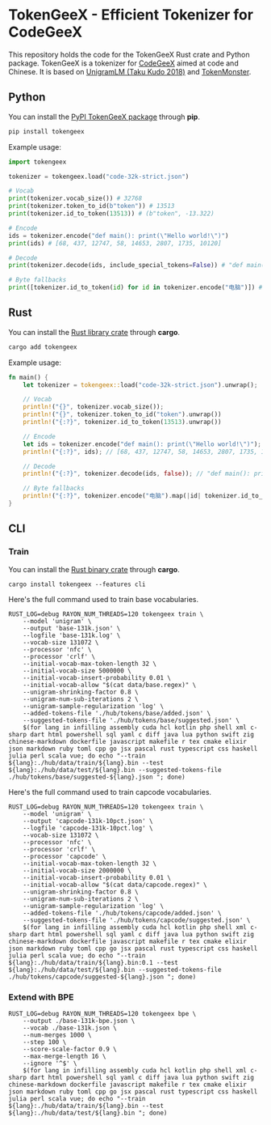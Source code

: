 # TokenGeeX - Efficient Tokenizer for CodeGeeX

This repository holds the code for the TokenGeeX Rust crate and Python package. TokenGeeX is a tokenizer for [CodeGeeX](https://github.com/THUDM/Codegeex2) aimed at code and Chinese. It is based on [UnigramLM (Taku Kudo 2018)](https://arxiv.org/abs/1804.10959) and [TokenMonster](https://github.com/alasdairforsythe/tokenmonster).

## Python

You can install the [PyPI TokenGeeX package](https://pypi.org/project/tokengeex/) through **pip**.

```bash
pip install tokengeex
```

Example usage:

```python
import tokengeex

tokenizer = tokengeex.load("code-32k-strict.json")

# Vocab
print(tokenizer.vocab_size()) # 32768
print(tokenizer.token_to_id(b"token")) # 13513
print(tokenizer.id_to_token(13513)) # (b"token", -13.322)

# Encode
ids = tokenizer.encode("def main(): print(\"Hello world!\")")
print(ids) # [68, 437, 12747, 58, 14653, 2807, 1735, 10120]

# Decode
print(tokenizer.decode(ids, include_special_tokens=False)) # "def main(): print(\"Hello world!\")"

# Byte fallbacks
print([tokenizer.id_to_token(id) for id in tokenizer.encode("电脑")]) # ["电", "<0xe8>", "<0x84>", "<0x91>"]
```

## Rust

You can install the [Rust library crate](https://crates.io/crates/tokengeex) through **cargo**.

```bash
cargo add tokengeex
```

Example usage:

```rust
fn main() {
    let tokenizer = tokengeex::load("code-32k-strict.json").unwrap();

    // Vocab
    println!("{}", tokenizer.vocab_size());
    println!("{}", tokenizer.token_to_id("token").unwrap())
    println!("{:?}", tokenizer.id_to_token(13513).unwrap())

    // Encode
    let ids = tokenizer.encode("def main(): print(\"Hello world!\")");
    println!("{:?}", ids); // [68, 437, 12747, 58, 14653, 2807, 1735, 10120]

    // Decode
    println!("{:?}", tokenizer.decode(ids, false)); // "def main(): print(\"Hello world!\")"

    // Byte fallbacks
    println!("{:?}", tokenizer.encode("电脑").map(|id| tokenizer.id_to_token(id))); // ["电", "<0xe8>", "<0x84>", "<0x91>"]
}
```

## CLI

### Train

You can install the [Rust binary crate](https://crates.io/crates/tokengeex) through **cargo**.

```
cargo install tokengeex --features cli
```

Here's the full command used to train base vocabularies.

```shell
RUST_LOG=debug RAYON_NUM_THREADS=120 tokengeex train \
    --model 'unigram' \
    --output 'base-131k.json' \
    --logfile 'base-131k.log' \
    --vocab-size 131072 \
    --processor 'nfc' \
    --processor 'crlf' \
    --initial-vocab-max-token-length 32 \
    --initial-vocab-size 5000000 \
    --initial-vocab-insert-probability 0.01 \
    --initial-vocab-allow "$(cat data/base.regex)" \
    --unigram-shrinking-factor 0.8 \
    --unigram-num-sub-iterations 2 \
    --unigram-sample-regularization 'log' \
    --added-tokens-file './hub/tokens/base/added.json' \
    --suggested-tokens-file './hub/tokens/base/suggested.json' \
    $(for lang in infilling assembly cuda hcl kotlin php shell xml c-sharp dart html powershell sql yaml c diff java lua python swift zig chinese-markdown dockerfile javascript makefile r tex cmake elixir json markdown ruby toml cpp go jsx pascal rust typescript css haskell julia perl scala vue; do echo "--train ${lang}:./hub/data/train/${lang}.bin --test ${lang}:./hub/data/test/${lang}.bin --suggested-tokens-file ./hub/tokens/base/suggested-${lang}.json "; done)
```

Here's the full command used to train capcode vocabularies.

```shell
RUST_LOG=debug RAYON_NUM_THREADS=120 tokengeex train \
    --model 'unigram' \
    --output 'capcode-131k-10pct.json' \
    --logfile 'capcode-131k-10pct.log' \
    --vocab-size 131072 \
    --processor 'nfc' \
    --processor 'crlf' \
    --processor 'capcode' \
    --initial-vocab-max-token-length 32 \
    --initial-vocab-size 2000000 \
    --initial-vocab-insert-probability 0.01 \
    --initial-vocab-allow "$(cat data/capcode.regex)" \
    --unigram-shrinking-factor 0.8 \
    --unigram-num-sub-iterations 2 \
    --unigram-sample-regularization 'log' \
    --added-tokens-file './hub/tokens/capcode/added.json' \
    --suggested-tokens-file './hub/tokens/capcode/suggested.json' \
    $(for lang in infilling assembly cuda hcl kotlin php shell xml c-sharp dart html powershell sql yaml c diff java lua python swift zig chinese-markdown dockerfile javascript makefile r tex cmake elixir json markdown ruby toml cpp go jsx pascal rust typescript css haskell julia perl scala vue; do echo "--train ${lang}:./hub/data/train/${lang}.bin:0.1 --test ${lang}:./hub/data/test/${lang}.bin --suggested-tokens-file ./hub/tokens/capcode/suggested-${lang}.json "; done)
```

### Extend with BPE

```shell
RUST_LOG=debug RAYON_NUM_THREADS=120 tokengeex bpe \
    --output ./base-131k-bpe.json \
    --vocab ./base-131k.json \
    --num-merges 1000 \
    --step 100 \
    --score-scale-factor 0.9 \
    --max-merge-length 16 \
    --ignore '^$' \
    $(for lang in infilling assembly cuda hcl kotlin php shell xml c-sharp dart html powershell sql yaml c diff java lua python swift zig chinese-markdown dockerfile javascript makefile r tex cmake elixir json markdown ruby toml cpp go jsx pascal rust typescript css haskell julia perl scala vue; do echo "--train ${lang}:./hub/data/train/${lang}.bin --test ${lang}:./hub/data/test/${lang}.bin "; done)
```
